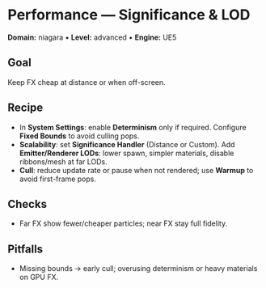 # Performance — Significance & LOD
**Domain:** niagara • **Level:** advanced • **Engine:** UE5

## Goal
Keep FX cheap at distance or when off-screen.

## Recipe
- In **System Settings**: enable **Determinism** only if required. Configure **Fixed Bounds** to avoid culling pops.
- **Scalability**: set **Significance Handler** (Distance or Custom). Add **Emitter/Renderer LODs**: lower spawn, simpler materials, disable ribbons/mesh at far LODs.
- **Cull**: reduce update rate or pause when not rendered; use **Warmup** to avoid first-frame pops.

## Checks
- Far FX show fewer/cheaper particles; near FX stay full fidelity.

## Pitfalls
- Missing bounds → early cull; overusing determinism or heavy materials on GPU FX.
